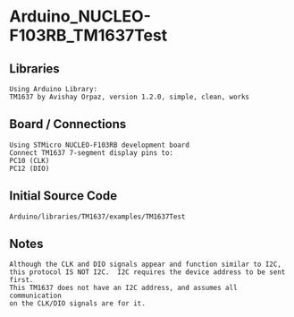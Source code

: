# Arduino_NUCLEO-F103RB_TM1637Test

## Libraries
    
    Using Arduino Library:
    TM1637 by Avishay Orpaz, version 1.2.0, simple, clean, works
		
## Board / Connections
    
    Using STMicro NUCLEO-F103RB development board
    Connect TM1637 7-segment display pins to:
    PC10 (CLK)
    PC12 (DIO)
		
## Initial Source Code
    
	Arduino/libraries/TM1637/examples/TM1637Test
	
## Notes
    
	Although the CLK and DIO signals appear and function similar to I2C,
	this protocol IS NOT I2C.  I2C requires the device address to be sent first.
	This TM1637 does not have an I2C address, and assumes all communication
	on the CLK/DIO signals are for it.
